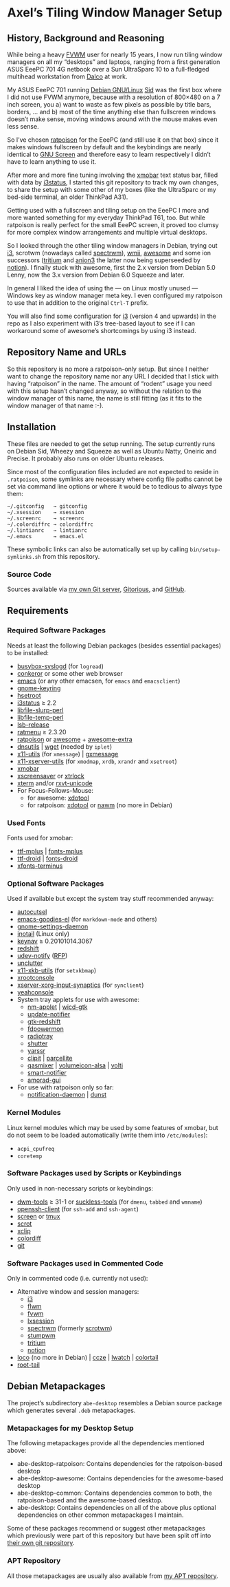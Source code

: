 Axel’s Tiling Window Manager Setup
==================================

History, Background and Reasoning
---------------------------------

While being a heavy [FVWM](http://www.fvwm.org/) user for nearly 15
years, I now run tiling window managers on all my “desktops” and
laptops, ranging from a first generation ASUS EeePC 701 4G netbook
over a Sun UltraSparc 10 to a full-fledged multihead workstation from
[Dalco](http://www.dalco.ch/) at work.

My ASUS EeePC 701 running [Debian GNU/Linux](http://www.debian.org/)
[Sid](http://www.debian.org/releases/sid/) was the first box where
I did not use FVWM anymore, because with a resolution of 800×480 on a
7 inch screen, you a) want to waste as few pixels as possible by title
bars, borders, … and b) most of the time anything else than fullscreen
windows doesn’t make sense, moving windows around with the mouse makes
even less sense.

So I’ve chosen [ratpoison](http://www.nongnu.org/ratpoison/) for the
EeePC (and still use it on that box) since it makes windows fullscreen
by default and the keybindings are nearly identical to
[GNU Screen](http://www.gnu.org/software/screen/) and therefore easy
to learn respectively I didn’t have to learn anything to use it.

After more and more fine tuning involving the
[xmobar](http://projects.haskell.org/xmobar/) text status bar, filled
with data by [i3status](http://i3wm.org/i3status/), I started this git
repository to track my own changes, to share the setup with some other
of my boxes (like the UltraSparc or my bed-side terminal, an older
ThinkPad A31).

Getting used with a fullscreen and tiling setup on the EeePC I more
and more wanted something for my everyday ThinkPad T61, too. But while
ratpoison is really perfect for the small EeePC screen, it proved too
clumsy for more complex window arrangements and multiple virtual
desktops.

So I looked through the other tiling window managers in Debian, trying
out [i3](http://i3wm.org/), scrotwm (nowadays called
[spectrwm](https://opensource.conformal.com/wiki/spectrwm)),
[wmii](http://wmii.suckless.org/), [awesome](http://awesome.naquadah.org/)
and some ion successors ([tritium](http://sf.net/projects/tritium/)
and [anion3](https://code.google.com/p/anion3/) the latter now being
superseeded by [notion](http://notion.sourceforge.net/)). I finally
stuck with awesome, first the 2.x version from Debian 5.0 Lenny, now
the 3.x version from Debian 6.0 Squeeze and later.

In general I liked the idea of using the — on Linux mostly unused —
Windows key as window manager meta key. I even configured my ratpoison
to use that in addition to the original `Ctrl-T` prefix.

You will also find some configuration for [i3](http://i3wm.org/)
(version 4 and upwards) in the repo as I also experiment with i3’s
tree-based layout to see if I can workaround some of awesome’s
shortcomings by using i3 instead.


Repository Name and URLs
------------------------

So this repository is no more a ratpoison-only setup. But since I
neither want to change the repository name nor any URL I decided that
I stick with having “ratpoison” in the name. The amount of “rodent”
usage you need with this setup hasn’t changed anyway, so without the
relation to the window manager of this name, the name is still fitting
(as it fits to the window manager of that name :-).


Installation
------------

These files are needed to get the setup running. The setup currently
runs on Debian Sid, Wheezy and Squeeze as well as Ubuntu Natty,
Oneiric and Precise. It probably also runs on older Ubuntu releases.

Since most of the configuration files included are not expected to
reside in `.ratpoison`, some symlinks are necessary where config file
paths cannot be set via command line options or where it would be to
tedious to always type them:

    ~/.gitconfig   → gitconfig
    ~/.xsession    → xsession
    ~/.screenrc    → screenrc
    ~/.colordiffrc → colordiffrc
    ~/.lintianrc   → lintianrc
    ~/.emacs       → emacs.el

These symbolic links can also be automatically set up by calling
`bin/setup-symlinks.sh` from this repository.

### Source Code

Sources available via
[my own Git server](http://git.noone.org/?p=ratpoison.git),
[Gitorious](http://gitorious.org/abe/ratpoison-desktop), and
[GitHub](http://github.com/xtaran/ratpoison-desktop).

Requirements
------------

### Required Software Packages

Needs at least the following Debian packages (besides essential
packages) to be installed:

* [busybox-syslogd](http://packages.debian.org/stable/busybox-syslogd)
  (for `logread`)
* [conkeror](http://packages.debian.org/stable/conkeror) or some other
  web browser
* [emacs](http://packages.debian.org/stable/emacs) (or any other
  emacsen, for `emacs` and `emacsclient`)
* [gnome-keyring](http://packages.debian.org/stable/gnome-keyring)
* [hsetroot](http://packages.debian.org/stable/hsetroot)
* [i3status](http://packages.debian.org/stable/i3status) ≥ 2.2
* [libfile-slurp-perl](http://packages.debian.org/stable/libfile-slurp-perl)
* [libfile-temp-perl](http://packages.debian.org/stable/libfile-temp-perl)
* [lsb-release](http://packages.debian.org/stable/lsb-release)
* [ratmenu](http://packages.debian.org/stable/ratmenu) ≥ 2.3.20
* [ratpoison](http://packages.debian.org/stable/ratpoison) or
  [awesome](http://packages.debian.org/stable/awesome) +
  [awesome-extra](http://packages.debian.org/stable/awesome-extras)
* [dnsutils](http://packages.debian.org/stable/dnsutils) |
  [wget](http://packages.debian.org/stable/wget) (needed by `iplet`)
* [x11-utils](http://packages.debian.org/stable/x11-utils) (for
  `xmessage`) | [gxmessage](http://packages.debian.org/stable/gxmessage)
* [x11-xserver-utils](http://packages.debian.org/stable/x11-xserver-utils)
  (for `xmodmap`, `xrdb`, `xrandr` and `xsetroot`)
* [xmobar](http://packages.debian.org/stable/xmobar)
* [xscreensaver](http://packages.debian.org/stable/xscreensaver) or
  [xtrlock](http://packages.debian.org/stable/xtrlock)
* [xterm](http://packages.debian.org/stable/xterm) and/or
  [rxvt-unicode](http://packages.debian.org/stable/rxvt-unicode)
* For Focus-Follows-Mouse:
  * for awesome: [xdotool](http://packages.debian.org/stable/xdotool)
  * for ratpoison: [xdotool](http://packages.debian.org/stable/xdotool) or
    [nawm](http://packages.qa.debian.org/nawm) (no more in Debian)

### Used Fonts

Fonts used for xmobar:

* [ttf-mplus](http://packages.debian.org/stable/ttf-mplus) |
  [fonts-mplus](http://packages.debian.org/testing/fonts-mplus)
* [ttf-droid](http://packages.debian.org/squeeze-backports/ttf-droid) |
  [fonts-droid](http://packages.debian.org/squeeze-backports/fonts-droid)
* [xfonts-terminus](http://packages.debian.org/stable/xfonts-terminus)

### Optional Software Packages

Used if available but except the system tray stuff recommended anyway:

* [autocutsel](http://packages.debian.org/stable/autocutsel)
* [emacs-goodies-el](http://packages.debian.org/stable/emacs-goodies-el)
  (for `markdown-mode` and others)
* [gnome-settings-daemon](http://packages.debian.org/stable/gnome-settings-daemon)
* [inotail](http://packages.debian.org/stable/inotail) (Linux only)
* [keynav](http://packages.debian.org/stable/keynav) ≥
  0.20101014.3067
* [redshift](http://packages.debian.org/stable/redshift)
* [udev-notify](http://udev-notify.learnfree.eu/) ([RFP](http://bugs.debian.org/670467))
* [unclutter](http://packages.debian.org/stable/unclutter)
* [x11-xkb-utils](http://packages.debian.org/stable/x11-xkb-utils)
  (for `setxkbmap`)
* [xrootconsole](http://packages.debian.org/stable/xrootconsole)
* [xserver-xorg-input-synaptics](http://packages.debian.org/stable/xserver-xorg-input-synaptics)
  (for `synclient`)
* [yeahconsole](http://packages.debian.org/stable/yeahconsole)
* System tray applets for use with awesome:
  * [nm-applet](http://packages.debian.org/stable/network-manager-gnome) |
    [wicd-gtk](http://packages.debian.org/stable/wicd-gtk)
  * [update-notifier](http://packages.debian.org/stable/update-notifier)
  * [gtk-redshift](http://packages.debian.org/stable/gtk-redshift)
  * [fdpowermon](http://packages.debian.org/testing/fdpowermon)
  * [radiotray](http://packages.debian.org/stable/radiotray)
  * [shutter](http://packages.debian.org/stable/shutter)
  * [yarssr](http://packages.debian.org/stable/yarssr)
  * [clipit](http://packages.debian.org/testing/clipit) |
    [parcellite](http://packages.debian.org/stable/parcellite)
  * [qasmixer](http://packages.debian.org/squeeze-backports/qasmixer) |
    [volumeicon-alsa](http://packages.debian.org/testing/volumeicon-alsa) |
    [volti](http://packages.debian.org/testing/volti)
  * [smart-notifier](http://packages.debian.org/stable/smart-notifier)
  * [amorad-gui](http://packages.debian.org/stable/amora-applet)
* For use with ratpoison only so far:
  * [notification-daemon](http://packages.debian.org/stable/notification-daemon) |
    [dunst](http://packages.debian.org/testing/dunst)

### Kernel Modules

Linux kernel modules which may be used by some features of xmobar, but
do not seem to be loaded automatically (write them into `/etc/modules`):

* `acpi_cpufreq`
* `coretemp`

### Software Packages used by Scripts or Keybindings

Only used in non-necessary scripts or keybindings:

* [dwm-tools](http://packages.debian.org/stable/dwm-tools) ≥ 31-1 or
  [suckless-tools](http://packages.debian.org/stable/suckless-tools)
  (for `dmenu`, `tabbed` and `wmname`)
* [openssh-client](http://packages.debian.org/stable/openssh-client)
  (for `ssh-add` and `ssh-agent`)
* [screen](http://packages.debian.org/stable/screen) or
  [tmux](http://packages.debian.org/stable/tmux)
* [scrot](http://packages.debian.org/stable/scrot)
* [xclip](http://packages.debian.org/stable/xclip)
* [colordiff](http://packages.debian.org/stable/colordiff)
* [git](http://packages.debian.org/stable/git)

### Software Packages used in Commented Code

Only in commented code (i.e. currently not used):

* Alternative window and session managers:
  * [i3](http://packages.debian.org/stable/i3-wm)
  * [flwm](http://packages.debian.org/stable/flwm)
  * [fvwm](http://packages.debian.org/stable/fvwm)
  * [lxsession](http://packages.debian.org/stable/lxsession)
  * [spectrwm](http://packages.debian.org/testing/spectrewm) (formerly
    [scrotwm](http://packages.debian.org/stable/scrotwm))
  * [stumpwm](http://packages.debian.org/stable/stumpwm)
  * [tritium](http://packages.debian.org/stable/tritium)
  * [notion](http://packages.debian.org/testing/notion)
* [loco](http://packages.qa.debian.org/loco) (no more in Debian) |
  [ccze](http://packages.debian.org/stable/ccze) |
  [lwatch](http://packages.debian.org/stable/lwatch) |
  [colortail](http://packages.debian.org/stable/colortail)
* [root-tail](http://packages.debian.org/stable/root-tail)

Debian Metapackages
-------------------

The project’s subdirectory `abe-desktop` resembles a Debian source
package which generates several `.deb` metapackages.

### Metapackages for my Desktop Setup

The following metapackages provide all the dependencies mentioned
above:

* abe-desktop-ratpoison: Contains dependencies for the ratpoison-based
  desktop
* abe-desktop-awesome: Contains dependencies for the awesome-based
  desktop
* abe-desktop-common: Contains dependencies common to both, the
  ratpoison-based and the awesome-based desktop.
* abe-desktop: Contains dependencies on all of the above plus
  optional dependencies on other common metapackages I maintain.

Some of these packages recommend or suggest other metapackages which
previously were part of this repository but have been split off into
[their own git repository](https://github.com/xtaran/abe-metapackages).

### APT Repository

All those metapackages are usually also available from
[my APT repository](http://noone.org/apt/).
